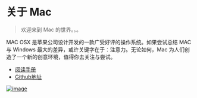 关于 Mac
====================

>欢迎来到 Mac 的世界。。。

MAC OSX 是苹果公司设计开发的一款广受好评的操作系统。如果尝试总结 MAC 与 Windows 最大的差异，或许关键字在于：注意力。无论如何，Mac 为人们创造了一个新的创意环境，值得你去关注与尝试。

* [阅读手册](http://mba811.gitbooks.io/about-mac/content/)
* [Github地址](https://github.com/mba811/about-mac)

[![image](http://7q5cfr.com1.z0.glb.clouddn.com/@/mac/cover.jpg)](http://mba811.gitbooks.io/about-mac/content/)
